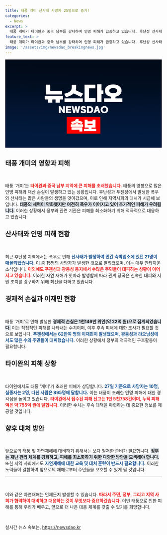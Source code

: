 ```yaml
---
title: 태풍 개미 산사태 사망자 25명으로 증가!
categories:
  - News
excerpt: >
  태풍 개미가 타이완과 중국 남부를 강타하며 인명 피해가 급증하고 있습니다. 후난성 산사태로 15명이 사망했고, 62만 이재민이 발생했습니다. 태풍이 남긴 잔해, 과연 얼마나 더 피해가 발생할까요? 클릭해서 자세히 알아보세요!
feature_text: >
  태풍 개미가 타이완과 중국 남부를 강타하며 인명 피해가 급증하고 있습니다. 후난성 산사태로 15명이 사망했고, 62만 이재민이 발생했습니다. 태풍이 남긴 잔해, 과연 얼마나 더 피해가 발생할까요? 클릭해서 자세히 알아보세요!
image: '/assets/img/newsdao_breakingnews.jpg'
---
```


<p><img src="/assets/img/newsdao_breakingnews.jpg" alt="implanttips 속보" /></p>

<h2 data-ke-size="size26">태풍 개미의 영향과 피해</h2>

<p data-ke-size="size16">&nbsp;</p>

<p>태풍 '개미'는 <b><span style="color: #ee2323;">타이완과 중국 남부 지역에 큰 피해를 초래했습니다.</span></b> 태풍의 영향으로 많은 인명 피해와 재산 손실이 발생하고 있는 상황입니다. 후난성과 푸젠성에서 발생한 폭우와 산사태는 많은 사람들의 생명을 앗아갔으며, 이로 인해 지역사회의 대처가 시급해 보입니다. <b><span style="background-color: #21538527;">태풍의 세력이 약화했지만 여전히 폭우가 이어지고 있어 추가적인 피해가 우려됩니다.</span></b> 이러한 상황에서 정부와 관련 기관은 피해를 최소화하기 위해 적극적으로 대응하고 있습니다.</p>

<h2 data-ke-size="size26">산사태와 인명 피해 현황</h2>

<p data-ke-size="size16">&nbsp;</p>

<p>최근 후난성 지역에서는 폭우로 인해 <b><span style="color: #1a5490;">산사태가 발생하여 민간 숙박업소에 있던 21명이 매몰되었습니다.</span></b> 이 중 15명의 사망자가 발생한 것으로 알려졌으며, 이는 매우 안타까운 소식입니다. <b><span style="color: #ee2323;">이외에도 푸젠성과 광둥성 등지에서 수많은 주민들이 대피하는 상황이 이어지고 있습니다.</span></b> 이러한 자연 재해가 잇따라 발생함에 따라 관계 당국은 신속한 대피와 지원 조치를 강구하기 위해 최선을 다하고 있습니다.</p>

<h2 data-ke-size="size26">경제적 손실과 이재민 현황</h2>

<p data-ke-size="size16">&nbsp;</p>

<p>태풍 '개미'로 인해 발생한 <b><span style="background-color: #21538527;">경제적 손실은 1천146만 위안(약 22억 원)으로 집계되었습니다.</span></b> 이는 직접적인 피해를 나타내는 수치이며, 이후 후속 피해에 대한 조사가 필요할 것으로 보입니다. <b><span style="color: #1a5490;">푸젠성에서는 62만여 명의 이재민이 발생했으며, 광둥성과 랴오닝성에서도 많은 수의 주민들이 대피했습니다.</span></b> 이러한 상황에서 정부의 적극적인 구호활동이 필요합니다.</p>

<h2 data-ke-size="size26">타이완의 피해 상황</h2>

<p data-ke-size="size16">&nbsp;</p>

<p>타이완에서도 태풍 '개미'가 초래한 피해가 상당합니다. <b><span style="color: #1a5490;">27일 기준으로 사망자는 10명, 실종자는 2명, 다친 사람은 895명에 달합니다.</span></b> 이는 태풍이 초래한 인명 피해에 대한 경각심을 높이고 있습니다. <b><span style="color: #ee2323;">타이완에서 접수된 피해 신고는 1만 5천758건이며, 누적 피해액은 약 755억 원에 달합니다.</span></b> 이러한 수치는 후속 대책을 마련하는 데 중요한 정보를 제공할 것입니다.</p>

<h2 data-ke-size="size26">향후 대처 방안</h2>

<p data-ke-size="size16">&nbsp;</p>

<p>앞으로의 태풍 및 자연재해에 대비하기 위해서는 보다 철저한 준비가 필요합니다. <b><span style="background-color: #21538527;">정부는 재난 관리 체계를 강화하고, 피해를 최소화하기 위한 다양한 방안을 모색해야 합니다.</span></b> 또한 지역 사회에서도 <b><span style="color: #1a5490;">자연재해에 대한 교육 및 대처 훈련이 반드시 필요합니다.</span></b> 이러한 노력들이 결합하여 앞으로의 재해로부터 주민들을 보호할 수 있게 될 것입니다.</p>

<hr>

<p data-ke-size="size16">&nbsp;</p>

<p>이와 같은 자연재해는 언제든지 발생할 수 있습니다. <b><span style="color: #ee2323;">따라서 주민, 정부, 그리고 지역 사회가 협력하여 대비하고 대응하는 것이 무엇보다 중요하겠습니다.</span></b> 이번 태풍으로 인한 피해를 통해 우리가 배우고, 앞으로 더 나은 대응 체계를 갖출 수 있기를 희망합니다. </p>

<p data-ke-size="size16">&nbsp;</p>
실시간 뉴스 속보는, <a href="https://newsdao.kr" rel="dofollow">https://newsdao.kr</a>


